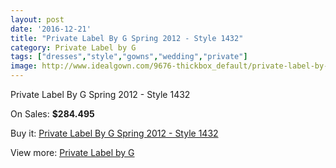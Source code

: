 ```yaml
---
layout: post
date: '2016-12-21'
title: "Private Label By G Spring 2012 - Style 1432"
category: Private Label by G
tags: ["dresses","style","gowns","wedding","private"]
image: http://www.idealgown.com/9676-thickbox_default/private-label-by-g-spring-2012-style-1432.jpg
---
```

Private Label By G Spring 2012 - Style 1432

On Sales: **$284.495**
<a href="https://www.idealgown.com/en/private-label-by-g/3996-private-label-by-g-spring-2012-style-1432.html"><amp-img layout="responsive" width="600" height="600" src="//www.idealgown.com/9676-thickbox_default/private-label-by-g-spring-2012-style-1432.jpg" alt="Private Label By G Spring 2012 - Style 1432 0" /></a>
<a href="https://www.idealgown.com/en/private-label-by-g/3996-private-label-by-g-spring-2012-style-1432.html"><amp-img layout="responsive" width="600" height="600" src="//www.idealgown.com/9677-thickbox_default/private-label-by-g-spring-2012-style-1432.jpg" alt="Private Label By G Spring 2012 - Style 1432 1" /></a>

Buy it: [Private Label By G Spring 2012 - Style 1432](https://www.idealgown.com/en/private-label-by-g/3996-private-label-by-g-spring-2012-style-1432.html "Private Label By G Spring 2012 - Style 1432")

View more: [Private Label by G](https://www.idealgown.com/en/46-private-label-by-g "Private Label by G")